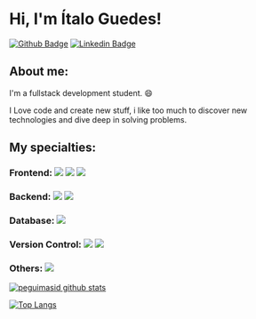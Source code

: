 
# Hi, I'm Ítalo Guedes!

[![Github Badge](https://img.shields.io/badge/-Github-000?style=flat-square&logo=Github&logoColor=white&link=https://github.com/Italo-Guedes)](https://github.com/Italo-Guedes)
[![Linkedin Badge](https://img.shields.io/badge/-LinkedIn-blue?style=flat-square&logo=Linkedin&logoColor=white&link=https://www.linkedin.com/in/italoguedess/)](https://www.linkedin.com/in/italoguedess/)


## About me:

I'm a fullstack development student. :smile:

I Love code and create new stuff, i like too much to discover new technologies and dive deep in solving problems.

## My specialties:


### Frontend: <img src="https://img.shields.io/badge/javascript%20-%23323330.svg?&style=for-the-badge&logo=javascript&logoColor=%23F7DF1E"/>  <img src="https://img.shields.io/badge/html5%20-%23E34F26.svg?&style=for-the-badge&logo=html5&logoColor=white"/> <img src="https://img.shields.io/badge/css3%20-%231572B6.svg?&style=for-the-badge&logo=css3&logoColor=white"/> 

### Backend: <img src="https://img.shields.io/badge/Java-ED8B00?style=for-the-badge&logo=java&logoColor=white"/> <img src="https://img.shields.io/badge/Python-3776AB?style=for-the-badge&logo=python&logoColor=white"/>

### Database: <img src="https://img.shields.io/badge/Microsoft_SQL_Server-CC2927?style=for-the-badge&logo=microsoft-sql-server&logoColor=white"/>

### Version Control: <img src="https://img.shields.io/badge/git%20-F05032.svg?&style=for-the-badge&logo=git&logoColor=white"/> <img src="https://img.shields.io/badge/github%20-%23121011.svg?&style=for-the-badge&logo=github&logoColor=white"/> 


### Others: <img src="https://img.shields.io/badge/docker%20-%230db7ed.svg?&style=for-the-badge&logo=docker&logoColor=white"/>



[![peguimasid github stats](https://github-readme-stats.vercel.app/api?username=italo-Guedes&show_icons=true&title_color=fff&icon_color=37aaff&text_color=f8f8f2&bg_color=171c24&count_private=true)](https://github.com/italo-Guedes)

[![Top Langs](https://github-readme-stats.vercel.app/api/top-langs/?username=italo-Guedes&layout=compact&title_color=fff&text_color=f8f8f2&hide=java&bg_color=171c24)](https://github.com/italo-guedes)

